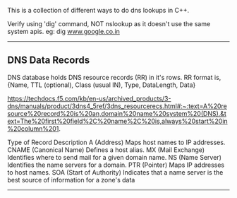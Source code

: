 This is a collection of different ways to do dns lookups in C++. 

Verify using 'dig' command, NOT nslookup as it doesn't use the same system apis. eg: dig www.google.co.in


------------------------------------------------------------------------
DNS Data Records
------------------------------------------------------------------------
DNS database holds DNS resource records (RR) in it's rows. RR format is, 
{Name, TTL (optional), Class (usual IN), Type, DataLength, Data}

https://techdocs.f5.com/kb/en-us/archived_products/3-dns/manuals/product/3dns4_5ref/3dns_resourcerecs.html#:~:text=A%20resource%20record%20is%20an,domain%20name%20system%20(DNS).&text=The%20first%20field%2C%20name%2C%20is,always%20start%20in%20column%201.

Type of Record                              Description
A     (Address)                             Maps host names to IP addresses.
CNAME (Canonical Name)                      Defines a host alias.
MX    (Mail Exchange)                       Identifies where to send mail for a given domain name.
NS    (Name Server)                         Identifies the name servers for a domain.
PTR   (Pointer)                             Maps IP addresses to host names.
SOA   (Start of Authority)                  Indicates that a name server is the best source of information for a zone's data


------------------------------------------------------------------------